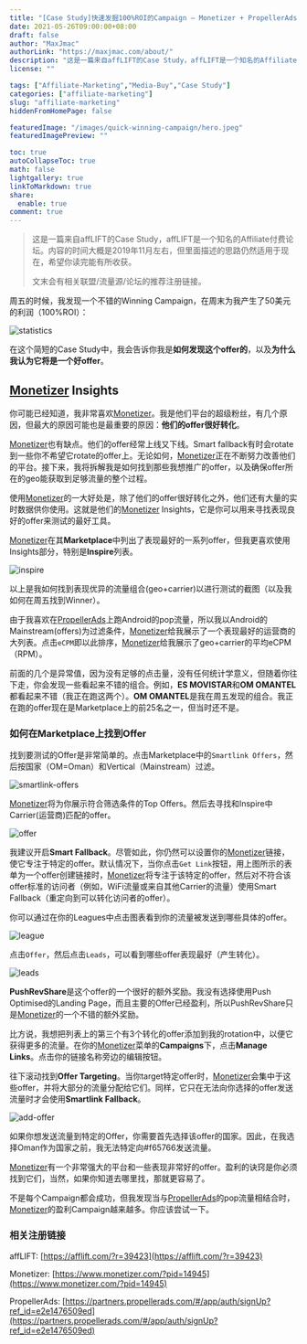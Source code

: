 ```yaml
---
title: "[Case Study]快速发掘100%ROI的Campaign – Monetizer + PropellerAds"
date: 2021-05-26T09:00:00+08:00
draft: false
author: "MaxJmac"
authorLink: "https://maxjmac.com/about/"
description: "这是一篇来自affLIFT的Case Study，affLIFT是一个知名的Affiliate付费论坛。内容的时间大概是2019年11月左右，但里面描述的思路仍然适用于现在，希望你读完能有所收获。"
license: ""

tags: ["Affiliate-Marketing","Media-Buy","Case Study"]
categories: ["affiliate-marketing"]
slug: "affiliate-marketing"
hiddenFromHomePage: false

featuredImage: "/images/quick-winning-campaign/hero.jpeg"
featuredImagePreview: ""

toc: true
autoCollapseToc: true
math: false
lightgallery: true
linkToMarkdown: true
share:
  enable: true
comment: true
---
```


> 这是一篇来自affLIFT的Case Study，affLIFT是一个知名的Affiliate付费论坛。内容的时间大概是2019年11月左右，但里面描述的思路仍然适用于现在，希望你读完能有所收获。
>
> 文末会有相关联盟/流量源/论坛的推荐注册链接。

周五的时候，我发现一个不错的Winning Campaign，在周末为我产生了50美元的利润（100%ROI）：

![statistics](/images/quick-winning-campaign/statistics.png)

在这个简短的Case Study中，我会告诉你我是**如何发现这个offer的**，以及**为什么我认为它将是一个好offer**。

## [Monetizer](https://www.monetizer.com/?pid=14945) Insights

你可能已经知道，我非常喜欢[Monetizer](https://www.monetizer.com/?pid=14945)。我是他们平台的超级粉丝，有几个原因，但最大的原因可能也是最重要的原因：**他们的offer很好转化**。

[Monetizer](https://www.monetizer.com/?pid=14945)也有缺点。他们的offer经常上线又下线。Smart fallback有时会rotate到一些你不希望它rotate的offer上。无论如何，[Monetizer](https://www.monetizer.com/?pid=14945)正在不断努力改善他们的平台。接下来，我将拆解我是如何找到那些我想推广的offer，以及确保offer所在的geo能获取到足够流量的整个过程。

使用[Monetizer](https://www.monetizer.com/?pid=14945)的一大好处是，除了他们的offer很好转化之外，他们还有大量的实时数据供你使用。这就是他们的[Monetizer](https://www.monetizer.com/?pid=14945) Insights，它是你可以用来寻找表现良好的offer来测试的最好工具。

[Monetizer](https://www.monetizer.com/?pid=14945)在其**Marketplace**中列出了表现最好的一系列offer，但我更喜欢使用Insights部分，特别是**Inspire**列表。

![inspire](/images/quick-winning-campaign/inspire.png)

以上是我如何找到表现优异的流量组合(geo+carrier)以进行测试的截图（以及我如何在周五找到Winner）。

由于我喜欢在[PropellerAds](https://partners.propellerads.com/#/app/auth/signUp?ref_id=e2e1476509ed)上跑Android的pop流量，所以我以Android的Mainstream(offers)为过滤条件，[Monetizer](https://www.monetizer.com/?pid=14945)给我展示了一个表现最好的运营商的大列表。点击`eCPM`即以此排序，[Monetizer](https://www.monetizer.com/?pid=14945)给我展示了geo+carrier的平均eCPM（RPM）。

前面的几个是异常值，因为没有足够的点击量，没有任何统计学意义，但随着你往下走，你会发现一些看起来不错的组合。例如，**ES MOVISTAR**和**OM OMANTEL**都看起来不错（我正在跑这两个）。**OM OMANTEL**是我在周五发现的组合。我正在跑的offer现在是Marketplace上的前25名之一，但当时还不是。

### 如何在Marketplace上找到Offer

找到要测试的Offer是非常简单的。点击Marketplace中的`Smartlink Offers`，然后按国家（OM=Oman）和Vertical（Mainstream）过滤。

![smartlink-offers](/images/quick-winning-campaign/smartlink-offers.png)

[Monetizer](https://www.monetizer.com/?pid=14945)将为你展示符合筛选条件的Top Offers。然后去寻找和Inspire中Carrier(运营商)匹配的offer。

![offer](/images/quick-winning-campaign/offer.png)

我建议开启**Smart Fallback**。尽管如此，你仍然可以设置你的[Monetizer](https://www.monetizer.com/?pid=14945)链接，使它专注于特定的offer。默认情况下，当你点击`Get Link`按钮，用上图所示的表单为一个offer创建链接时，[Monetizer](https://www.monetizer.com/?pid=14945)将专注于该特定的offer，然后对不符合该offer标准的访问者（例如，WiFi流量或来自其他Carrier的流量）使用Smart Fallback（重定向到可以转化访问者的offer）。

你可以通过在你的Leagues中点击图表看到你的流量被发送到哪些具体的offer。

![league](/images/quick-winning-campaign/league.png)

点击`Offer`，然后点击`Leads`，可以看到哪些offer表现最好（产生转化）。

![leads](/images/quick-winning-campaign/leads.png)

**PushRevShare**是这个offer的一个很好的额外奖励。我没有选择使用Push Optimised的Landing Page，而且主要的Offer已经盈利，所以PushRevShare只是[Monetizer](https://www.monetizer.com/?pid=14945)的一个不错的额外奖励。

比方说，我想把列表上的第三个有3个转化的offer添加到我的rotation中，以便它获得更多的流量。在你的[Monetizer](https://www.monetizer.com/?pid=14945)菜单的**Campaigns**下，点击**Manage Links**。点击你的链接名称旁边的编辑按钮。

往下滚动找到**Offer Targeting**。当你target特定offer时，[Monetizer](https://www.monetizer.com/?pid=14945)会集中于这些offer，并将大部分的流量分配给它们。同样，它只在无法向你选择的offer发送流量时才会使用**Smartlink Fallback**。

![add-offer](/images/quick-winning-campaign/add-offer.png)

如果你想发送流量到特定的Offer，你需要首先选择该offer的国家。因此，在我选择Oman作为国家之前，我无法特定向#f65766发送流量。

[Monetizer](https://www.monetizer.com/?pid=14945)有一个非常强大的平台和一些表现非常好的offer。盈利的诀窍是你必须找到它们，当然，如果你知道去哪里找，那就更容易了。

不是每个Campaign都会成功，但我发现当与[PropellerAds](https://partners.propellerads.com/#/app/auth/signUp?ref_id=e2e1476509ed)的pop流量相结合时，[Monetizer](https://www.monetizer.com/?pid=14945)的盈利Campaign越来越多。你应该尝试一下。



### 相关注册链接

affLIFT: [https://afflift.com/?r=39423](https://afflift.com/?r=39423)

Monetizer: [https://www.monetizer.com/?pid=14945](https://www.monetizer.com/?pid=14945)

PropellerAds: [https://partners.propellerads.com/#/app/auth/signUp?ref_id=e2e1476509ed](https://partners.propellerads.com/#/app/auth/signUp?ref_id=e2e1476509ed)

